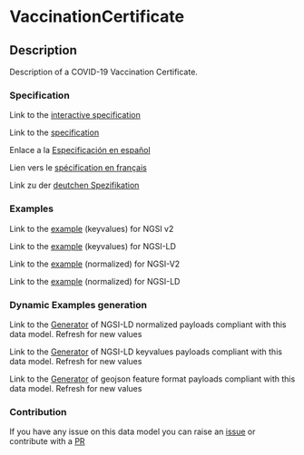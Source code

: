 # VaccinationCertificate

## Description 

Description of a COVID-19 Vaccination Certificate.
### Specification

Link to the [interactive specification](https://swagger.lab.fiware.org/?url=https://smart-data-models.github.io/dataModel.COVID19/VaccinationCertificate/swagger.yaml)

Link to the [specification](https://smart-data-models.github.io/dataModel.COVID19/VaccinationCertificate/doc/spec.md)

Enlace a la [Especificación en español](https://smart-data-models.github.io/dataModel.COVID19/VaccinationCertificate/doc/spec_ES.md)

Lien vers le [spécification en français](https://smart-data-models.github.io/dataModel.COVID19/VaccinationCertificate/doc/spec_FR.md)

Link zu der [deutchen Spezifikation](https://smart-data-models.github.io/dataModel.COVID19/VaccinationCertificate/doc/spec_DE.md)
### Examples

Link to the [example](https://smart-data-models.github.io/dataModel.COVID19/VaccinationCertificate/examples/example.json) (keyvalues) for NGSI v2

Link to the [example](https://smart-data-models.github.io/dataModel.COVID19/VaccinationCertificate/examples/example.jsonld) (keyvalues) for NGSI-LD

Link to the [example](https://smart-data-models.github.io/dataModel.COVID19/VaccinationCertificate/examples/example-normalized.json) (normalized) for NGSI-V2

Link to the [example](https://smart-data-models.github.io/dataModel.COVID19/VaccinationCertificate/examples/example-normalized.jsonld) (normalized) for NGSI-LD
### Dynamic Examples generation

Link to the [Generator](https://smartdatamodels.org/extra/ngsi-ld_generator_v0.92.php?schemaUrl=https://raw.githubusercontent.com/smart-data-models/dataModel.COVID19/master/VaccinationCertificate/schema.json&email=info@smartdatamodels.org) of NGSI-LD normalized payloads compliant with this data model. Refresh for new values

Link to the [Generator](https://smartdatamodels.org/extra/ngsi-ld_generator_keyvalues_v0.92.php?schemaUrl=https://raw.githubusercontent.com/smart-data-models/dataModel.COVID19/master/VaccinationCertificate/schema.json&email=info@smartdatamodels.org) of NGSI-LD keyvalues payloads compliant with this data model. Refresh for new values

Link to the [Generator](https://smartdatamodels.org/extra/geojson_features_generator_v1.0.php?schemaUrl=https://raw.githubusercontent.com/smart-data-models/dataModel.COVID19/master/VaccinationCertificate/schema.json&email=info@smartdatamodels.org) of geojson feature format payloads compliant with this data model. Refresh for new values
### Contribution

 If you have any issue on this data model you can raise an [issue](https://github.com/smart-data-models/dataModel.COVID19/issues)  or contribute with a [PR](https://github.com/smart-data-models/dataModel.COVID19/pulls)